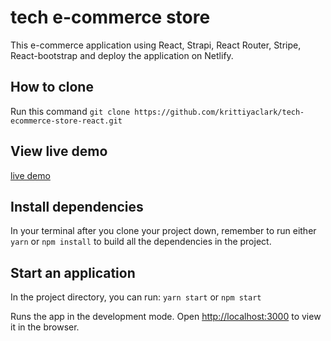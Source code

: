 # tech e-commerce store

This e-commerce application using React, Strapi, React Router, Stripe,
React-bootstrap and deploy the application on Netlify.

## How to clone

Run this command
`git clone https://github.com/krittiyaclark/tech-ecommerce-store-react.git`

## View live demo

[live demo](https://tech-ecommerce-store-react.netlify.app)

## Install dependencies

In your terminal after you clone your project down, remember to run either
`yarn` or `npm install` to build all the dependencies in the project.

## Start an application

In the project directory, you can run: `yarn start` or `npm start`

Runs the app in the development mode. Open
[http://localhost:3000](http://localhost:3000) to view it in the browser.
